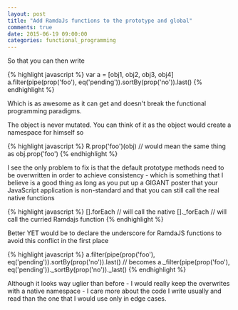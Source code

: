 ```yaml
---
layout: post
title: "Add RamdaJs functions to the prototype and global"
comments: true
date: 2015-06-19 09:00:00
categories: functional_programming
---
```

So that you can then write

{% highlight javascript %}
var a = [obj1, obj2, obj3, obj4]
a.filter(pipe(prop('foo'), eq('pending')).sortBy(prop('no')).last()
{% endhighlight %}

Which is as awesome as it can get and doesn't break the functional programming paradigms.

The object is never mutated. You can think of it as the object would create a namespace for himself so


{% highlight javascript %}
R.prop('foo')(obj) 
// would mean the same thing as 
obj.prop('foo')
{% endhighlight %}

I see the only problem to fix is that the default prototype methods need to be overwritten in order to achieve consistency - which is something that I believe is a good thing as long as you put up a GIGANT poster that your JavaScript application is non-standard and that you can still call the real native functions

{% highlight javascript %}
[].forEach // will call the native 
[]._forEach // will call the curried Ramdajs function
{% endhighlight %}

Better YET would be to declare the underscore for RamdaJS functions to avoid this conflict in the first place

{% highlight javascript %}
a.filter(pipe(prop('foo'), eq('pending')).sortBy(prop('no')).last()
// becomes
a._filter(pipe(prop('foo'), eq('pending'))._sortBy(prop('no'))._last()
{% endhighlight %}

Although it looks way uglier than before - I would really keep the overwrites with a native namespace - I care more about the code I write usually and read than the one that I would use only in edge cases.
